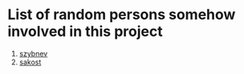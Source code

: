 # List of random persons somehow involved in this project
1. [szybnev](https://github.com/szybnev)
2. [sakost](https://github.com/sakost)
